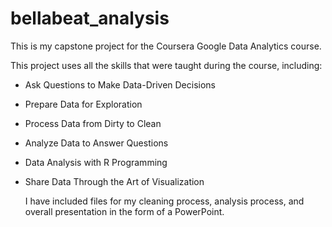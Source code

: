 # bellabeat_analysis
This is my capstone project for the Coursera Google Data Analytics course.  

This project uses all the skills that were taught during the course, including:  

- Ask Questions to Make Data-Driven Decisions
- Prepare Data for Exploration
- Process Data from Dirty to Clean
- Analyze Data to Answer Questions
- Data Analysis with R Programming
- Share Data Through the Art of Visualization

  I have included files for my cleaning process, analysis process, and overall presentation in the form of a PowerPoint.
